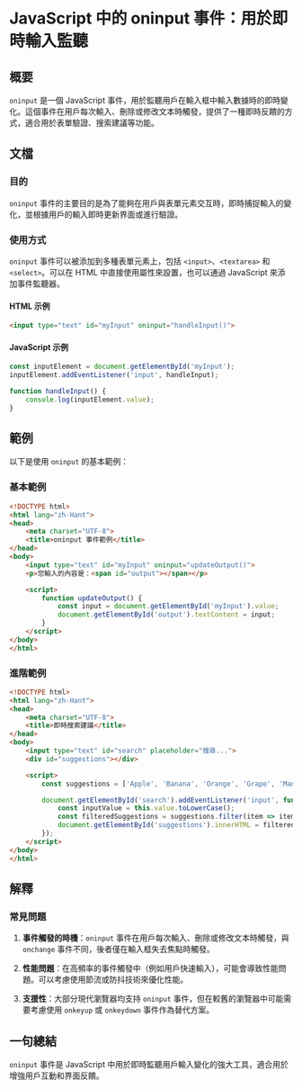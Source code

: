 <!--
Meta Description: # JavaScript 中的 oninput 事件：用於即時輸入監聽 ## 概要 `oninput` 是一個 JavaScript 事件，用於監聽用戶在輸入框中輸入數據時的即時變化。這個事件在用戶每次輸入、刪除或修改文本時觸發，提供了一種即時反饋的方式，適合用於表單驗證、搜索建議等功能。 ## 文...
Meta Keywords: oninput, html, input, javascript, const
-->

# JavaScript 中的 oninput 事件：用於即時輸入監聽

## 概要
`oninput` 是一個 JavaScript 事件，用於監聽用戶在輸入框中輸入數據時的即時變化。這個事件在用戶每次輸入、刪除或修改文本時觸發，提供了一種即時反饋的方式，適合用於表單驗證、搜索建議等功能。

## 文檔
### 目的
`oninput` 事件的主要目的是為了能夠在用戶與表單元素交互時，即時捕捉輸入的變化，並根據用戶的輸入即時更新界面或進行驗證。

### 使用方式
`oninput` 事件可以被添加到多種表單元素上，包括 `<input>`、`<textarea>` 和 `<select>`。可以在 HTML 中直接使用屬性來設置，也可以通過 JavaScript 來添加事件監聽器。

#### HTML 示例
```html
<input type="text" id="myInput" oninput="handleInput()">
```

#### JavaScript 示例
```javascript
const inputElement = document.getElementById('myInput');
inputElement.addEventListener('input', handleInput);

function handleInput() {
    console.log(inputElement.value);
}
```

## 範例
以下是使用 `oninput` 的基本範例：

### 基本範例
```html
<!DOCTYPE html>
<html lang="zh-Hant">
<head>
    <meta charset="UTF-8">
    <title>oninput 事件範例</title>
</head>
<body>
    <input type="text" id="myInput" oninput="updateOutput()">
    <p>您輸入的內容是：<span id="output"></span></p>

    <script>
        function updateOutput() {
            const input = document.getElementById('myInput').value;
            document.getElementById('output').textContent = input;
        }
    </script>
</body>
</html>
```

### 進階範例
```html
<!DOCTYPE html>
<html lang="zh-Hant">
<head>
    <meta charset="UTF-8">
    <title>即時搜索建議</title>
</head>
<body>
    <input type="text" id="search" placeholder="搜尋...">
    <div id="suggestions"></div>

    <script>
        const suggestions = ['Apple', 'Banana', 'Orange', 'Grape', 'Mango'];

        document.getElementById('search').addEventListener('input', function() {
            const inputValue = this.value.toLowerCase();
            const filteredSuggestions = suggestions.filter(item => item.toLowerCase().includes(inputValue));
            document.getElementById('suggestions').innerHTML = filteredSuggestions.map(item => `<div>${item}</div>`).join('');
        });
    </script>
</body>
</html>
```

## 解釋
### 常見問題
1. **事件觸發的時機**：`oninput` 事件在用戶每次輸入、刪除或修改文本時觸發，與 `onchange` 事件不同，後者僅在輸入框失去焦點時觸發。
  
2. **性能問題**：在高頻率的事件觸發中（例如用戶快速輸入），可能會導致性能問題。可以考慮使用節流或防抖技術來優化性能。

3. **支援性**：大部分現代瀏覽器均支持 `oninput` 事件，但在較舊的瀏覽器中可能需要考慮使用 `onkeyup` 或 `onkeydown` 事件作為替代方案。

## 一句總結
`oninput` 事件是 JavaScript 中用於即時監聽用戶輸入變化的強大工具，適合用於增強用戶互動和界面反饋。